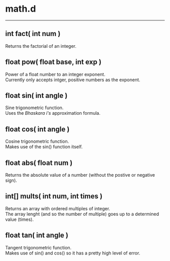 # math.d  

---

## int fact( int num )  
Returns the factorial of an integer.  

## float pow( float base, int exp )  
Power of a float number to an integer exponent.  
Currently only accepts intger, positive numbers as the exponent.  

## float sin( int angle )  
Sine trigonometric function.  
Uses the _Bhaskara i's_ approximation formula.  

## float cos( int angle )
Cosine trigonometric function.  
Makes use of the sin() function itself.  

## float abs( float num )
Returns the absolute value of a number (without the postive or negative sign).

## int[] mults( int num, int times )  
Returns an array with ordered multiples of integer.  
The array lenght (and so the number of multiple) goes up to a determined value (times).

## float tan( int angle )  
Tangent trigonometric function.  
Makes use of sin() and cos() so it has a pretty high level of error.